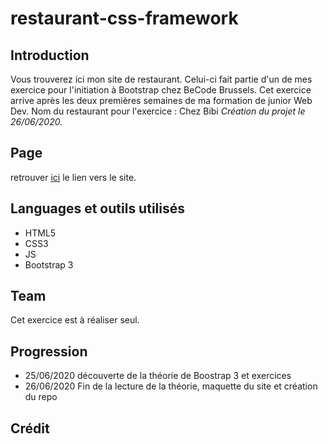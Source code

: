 # restaurant-css-framework

## Introduction
Vous trouverez ici mon site de restaurant.
Celui-ci fait partie d'un de mes exercice pour l'initiation à Bootstrap chez BeCode Brussels.
Cet exercice arrive après les deux premières semaines de ma formation de junior Web Dev.
Nom du restaurant pour l'exercice : Chez Bibi
*Création du projet le 26/06/2020.*

## Page 
retrouver [ici]() le lien vers le site.

## Languages et outils utilisés 
- HTML5
- CSS3
- JS
- Bootstrap 3

## Team
Cet exercice est à réaliser seul.

## Progression 
- 25/06/2020 découverte de la théorie de Boostrap 3 et exercices 
- 26/06/2020 Fin de la lecture de la théorie, maquette du site et création du repo

## Crédit 
